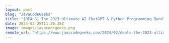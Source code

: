 ```yaml
---
layout: post
blog: "JavaCodeGeeks"
title: "[DEALS] The 2023 Ultimate AI ChatGPT & Python Programming Bundle (74% off) & Other Deals Up To 98% Off – Offers End Soon!"
date: 2024-02-25T11:30:30Z
image: images/javacodegeeks.png
remote_url: "https://www.javacodegeeks.com/2024/02/deals-the-2023-ultimate-ai-chatgpt-python-programming-bundle-74-off-other-deals-up-to-98-off-offers-end-soon.html"
---
```

